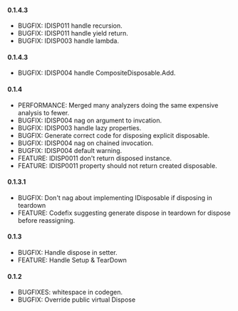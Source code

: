 #### 0.1.4.3
* BUGFIX: IDISP011 handle recursion.
* BUGFIX: IDISP011 handle yield return.
* BUGFIX: IDISP003 handle lambda.

#### 0.1.4.3
* BUGFIX: IDISP004 handle CompositeDisposable.Add.

#### 0.1.4
* PERFORMANCE: Merged many analyzers doing the same expensive analysis to fewer.
* BUGFIX: IDISP004 nag on argument to invcation.
* BUGFIX: IDISP003 handle lazy properties.
* BUGFIX: Generate correct code for disposing explicit disposable.
* BUGFIX: IDISP004 nag on chained invocation.
* BUGFIX: IDISP004 default warning.
* FEATURE: IDISP0011 don't return disposed instance.
* FEATURE: IDISP0011 property should not return created disposable.

#### 0.1.3.1
* BUGFIX: Don't nag about implementing IDisposable if disposing in teardown
* FEATURE: Codefix suggesting generate dispose in teardown for dispose before reassigning.

#### 0.1.3
* BUGFIX: Handle dispose in setter.
* FEATURE: Handle Setup & TearDown

#### 0.1.2
* BUGFIXES: whitespace in codegen.
* BUGFIX: Override public virtual Dispose